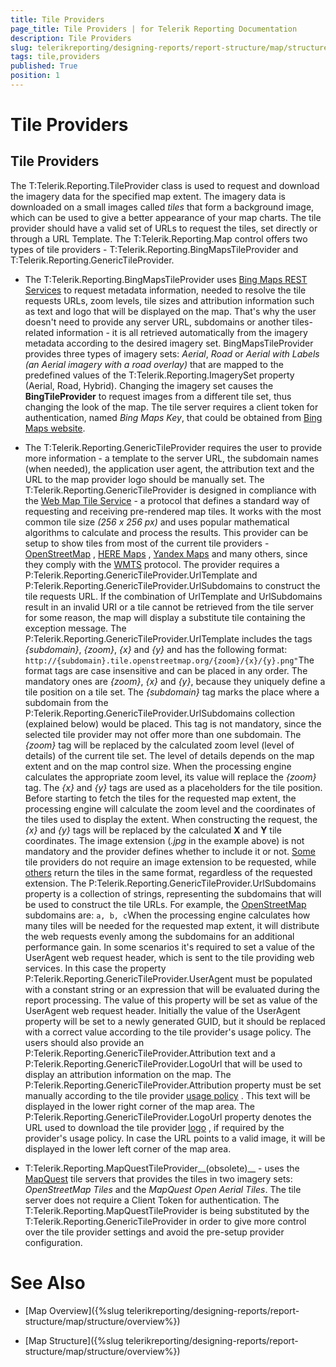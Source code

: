 ```yaml
---
title: Tile Providers
page_title: Tile Providers | for Telerik Reporting Documentation
description: Tile Providers
slug: telerikreporting/designing-reports/report-structure/map/structure/tile-providers
tags: tile,providers
published: True
position: 1
---
```


# Tile Providers



## Tile Providers

The T:Telerik.Reporting.TileProvider class is used to request and download the imagery data for the specified map extent.
          The imagery data is downloaded on a small images called *tiles* that form a background image, which can be used to
          give a better appearance of your map charts. The tile provider should have a valid set of URLs to request the tiles, set directly or through a URL Template.
          The T:Telerik.Reporting.Map control offers two types of tile providers - T:Telerik.Reporting.BingMapsTileProvider
          and T:Telerik.Reporting.GenericTileProvider.
        

* The T:Telerik.Reporting.BingMapsTileProvider uses
              [Bing Maps REST Services](http://msdn.microsoft.com/en-us/library/ff701713.aspx)
              to request metadata information, needed to resolve the tile requests URLs, zoom levels, tile sizes and attribution information such as text and logo that will be
              displayed on the map. That's why the user doesn't need to provide any server URL, subdomains or another tiles-related information - it is all retrieved automatically from the
              imagery metadata according to the desired imagery set.
            BingMapsTileProvider provides three types of imagery sets: *Aerial*, *Road* or
              *Aerial with Labels (an Aerial imagery with a road overlay)* that are mapped to the predefined values of the
              T:Telerik.Reporting.ImagerySet
              property (Aerial, Road, Hybrid). Changing the imagery set causes the __BingTileProvider__
              to request images from a different tile set, thus changing the look of the map.
            The tile server requires a client token for authentication,
              named *Bing Maps Key*, that could be obtained from
              [Bing Maps website](http://www.microsoft.com/maps/create-a-bing-maps-key.aspx).
            

* The T:Telerik.Reporting.GenericTileProvider requires the user to provide more information - a template to the
              server URL, the subdomain names (when needed), the application user agent, the attribution text and the URL to the map provider logo should be manually set.
              The T:Telerik.Reporting.GenericTileProvider is designed in compliance with the
              [Web Map Tile Service](http://en.wikipedia.org/wiki/Web_Map_Tile_Service)
              - a protocol that defines a standard way of requesting and receiving pre-rendered map tiles. It works with the most common tile size
              *(256 x 256 px)* and uses popular mathematical algorithms to calculate and process the results.
            This provider can be setup to show tiles from most of the
              current tile providers -
              [OpenStreetMap](http://www.openstreetmap.org)
              ,
              [HERE Maps](http://here.com/)
              ,
              [Yandex Maps](http://maps.yandex.com)
              and many others, since they comply with the
              [WMTS](http://en.wikipedia.org/wiki/Web_Map_Tile_Service)
              protocol.
              The provider requires a P:Telerik.Reporting.GenericTileProvider.UrlTemplate and
              P:Telerik.Reporting.GenericTileProvider.UrlSubdomains to construct the tile requests URL.
              If the combination of UrlTemplate and UrlSubdomains result in an invalid URI or a tile cannot be retrieved from the tile server
              for some reason, the map will display a substitute tile containing the exception message.
            The P:Telerik.Reporting.GenericTileProvider.UrlTemplate includes the tags
              *{subdomain}*, *{zoom}*, *{x}* and *{y}*
              and has the following format:
            `
                http://{subdomain}.tile.openstreetmap.org/{zoom}/{x}/{y}.png"
              `The format tags are case insensitive and can be placed in any order. The mandatory ones are *{zoom}*, *{x}* and *{y}*,
              because they uniquely define a tile position on a tile set.
            The *{subdomain}* tag marks the place where a subdomain from the P:Telerik.Reporting.GenericTileProvider.UrlSubdomains
              collection (explained below) would be placed. This tag is not mandatory, since the selected tile provider may not offer more than one subdomain.
            The *{zoom}* tag will be replaced by the calculated zoom level (level of details) of the current tile set. The level of details
              depends on the map extent and on the map control size. When the processing engine calculates the appropriate zoom level, its value will replace
              the *{zoom}* tag.
            The *{x}* and *{y}* tags are used as a placeholders for the tile position. Before starting to fetch the tiles for the
              requested map extent, the processing engine will calculate the zoom level and the coordinates of the tiles used to display the extent. When constructing the
              request, the *{x}* and *{y}* tags will be replaced by the calculated __X__ and
              __Y__ tile coordinates.
            The image extension (*.jpg* in the example above) is not mandatory and the provider defines whether to include it or not.
              [Some](http://maptile.maps.svc.ovi.com/maptiler/maptile/newest/normal.day/2/2/1/256/png8)
              tile providers do not require an image extension to be requested, while
              [others](http://otile2.mqcdn.com/tiles/1.0.0/map/2/2/1.gif)
              return the tiles in the same format, regardless of the requested extension.
            The P:Telerik.Reporting.GenericTileProvider.UrlSubdomains property is a collection of strings, representing the
              subdomains that will be used to construct the tile URLs. For example, the
              [OpenStreetMap](http://www.openstreetmap.com/)
              subdomains are:
            `
                a, b, c
              `When the processing engine calculates how many tiles will be needed for the requested map extent, it will distribute the web requests evenly
              among the subdomains for an additional performance gain.
            In some scenarios it's required to set a value of the UserAgent web request header, which is sent to the tile providing web services.
              In this case the property P:Telerik.Reporting.GenericTileProvider.UserAgent must be populated with a constant string or an expression that will be evaluated during the report processing.
              The value of this property will be set as value of the UserAgent web request header.
              Initially the value of the UserAgent property will be set to a newly generated GUID, but it should be replaced with a correct value according to the tile provider's usage policy.
            The users should also provide an P:Telerik.Reporting.GenericTileProvider.Attribution text and
              a P:Telerik.Reporting.GenericTileProvider.LogoUrl that will be used to display an attribution information on the map.
              The P:Telerik.Reporting.GenericTileProvider.Attribution property must be set manually according to the tile provider
              [usage policy](http://wiki.openstreetmap.org/wiki/Legal_FAQ)
              . This text will be displayed in the lower right corner of the map area.
            The P:Telerik.Reporting.GenericTileProvider.LogoUrl property denotes the URL used to download
              the tile provider
              [logo](http://wiki.openstreetmap.org/w/images/thumb/7/79/Public-images-osm_logo.svg/32px-Public-images-osm_logo.svg.png)
              , if required by the provider's usage policy. In case the URL points to a valid image, it will be displayed in the lower left corner of the map area.
            

* T:Telerik.Reporting.MapQuestTileProvider__(obsolete)__ - uses the
              [MapQuest](http://www.mapquest.com/) tile servers that provides the tiles in two imagery sets: *OpenStreetMap Tiles* and the *MapQuest Open Aerial Tiles*.
              The tile server does not require a Client Token for authentication.
            The T:Telerik.Reporting.MapQuestTileProvider is being substituted by the
              T:Telerik.Reporting.GenericTileProvider in order to give more control over the tile provider settings and avoid the
              pre-setup provider configuration.
            

# See Also

 * [Map Overview]({%slug telerikreporting/designing-reports/report-structure/map/structure/overview%})

 * [Map Structure]({%slug telerikreporting/designing-reports/report-structure/map/structure/overview%})
